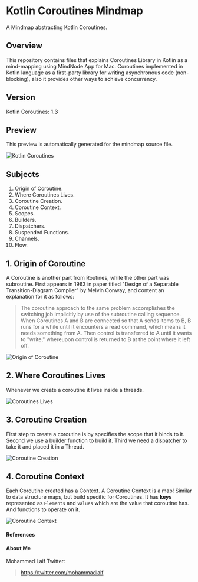 # Kotlin Coroutines Mindmap
A Mindmap abstracting Kotlin Coroutines.

## Overview
This repository contains files that explains Coroutines Library in Kotlin as a mind-mapping using MindNode App for Mac. Coroutines implemented in Kotlin language as a first-party library for writing asynchronous code (non-blocking), also it provides other ways to achieve  concurrency.

## Version
Kotlin Coroutines: **1.3**

## Preview
This preview is automatically generated for the mindmap source file.

![Kotlin Coroutines](../master/files/mindmapsourcefile.mindnode/QuickLook/Preview.jpg "Kotlin Coroutines")

## Subjects
1. Origin of Coroutine.
2. Where Coroutines Lives.
3. Coroutine Creation.
4. Coroutine Context.
5. Scopes.
6. Builders.
7. Dispatchers.
8. Suspended Functions.
9. Channels.
10. Flow.



## 1. Origin of Coroutine
A Coroutine is another part from Routines, while the other part was subroutine. First appears in 1963 in paper titled "Design of a Separable Transition-Diagram Compiler" by Melvin Conway, and content an explanation for it as follows:

> The coroutine approach to the same problem accomplishes the switching job implicitly by use of the subroutine calling sequence. When Coroutines A and B are connected so that A sends items to B, B runs for a while until it encounters a read command, which means it needs something from A. Then control is transferred to A until it wants to "write," whereupon control is returned to B at the point where it left off.

![Origin of Coroutine](../master/files/originofcoroutine.png "Origin of Coroutine")


## 2. Where Coroutines Lives
Whenever we create a coroutine it lives inside a threads.

![Coroutines Lives](../master/files/coroutinelives.png "Coroutines Lives")


## 3. Coroutine Creation
First step to create a coroutine is by specifies the scope that it binds to it. Second we use a builder function to build it. Third we need a dispatcher to take it and placed it in a Thread.

![Coroutine Creation](../master/files/coroutinescreation.png "Coroutine Creation")


## 4. Coroutine Context
Each Coroutine created has a Context. A Coroutine Context is a map! Similar to data structure maps, but build specific for Coroutines. It has **keys** represented as `Elements` and `values` which are the value that coroutine has. And functions to operate on it.

![Coroutine Context](../master/files/coroutineContext.png "Coroutine Context")




















#### References



#### About Me
Mohammad Laif
Twitter:
> https://twitter.com/mohammadlaif